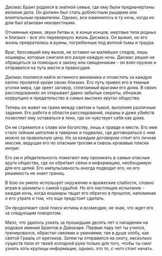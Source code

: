 Дисмас Брант родился в знатной семье, где ему были предначертаны великие дела. Он должен был стать доблестным рыцарем или влиятельным правителем. Однако, все изменилось в ту ночь, когда их дом был атакован неизвестными.

Отчаянные крики, звуки битвы и, в конце концов, мертвые тела родных и близких - все это перевернуло жизнь Дисмаса. Он выжил, но его жизнь превратилась в руины, погребенные под волной тьмы и траура.

Враг, бросивший ему вызов, не оставил ни малейших следов, лишь кошмары, которые сжигали его разум каждую ночь. Дисмас решил не обращаться за помощью к закону или священникам - он взял оружие и отправился на путь мести и правосудия.

Дисмас поклялся найти истинного виновника и отомстить за каждую каплю пролитой крови своих близких. Его путь привел его в темные уголки мира, где зреет заговор, сплетаемый врагами его дома. В своих расследованиях он открывает давно забытые секреты, обнажая коррупцию и предательство в самых высоких кругах общества.

Теперь он живет на грани между светом и тьмой, выполняя различные задания. Его работа в области расследований, охраны и даже убийств позволяет ему оставаться в тени, где он чувствует себя как дома.

Он не стремится к славе или богатству, лишь к правде и мести. Его имя стало тайным шепотом в тавернах и подвалах, где договориться с ним можно за правильную цену. Но за каждым договором стоит его личная миссия, ведущая его по опасным тропам и сквозь кровавые пляски интриг.

Его ум и убедительность помогают ему проникать в самые опасные круги общества, где он обретает связи и информацию, необходимую для его целей. Его импульсивность иногда подводит его, но его решимость не знает границ.

В бою он умело использует окружение и вражеские слабости, словно играя в шахматы с самой судьбой. Но его настоящее испытание - каждая ночь, когда кошмары тащат его обратно в прошлое, напоминая о его утрате и том, что еще предстоит сделать.

Он продолжает свой поиск истины и возмездия, не зная, что ждет его за следующим поворотом.

Мало, что удалось узнать за прошедшие десять лет о нападении на родовое имение Брантов в Давокаре. Первые пару лет ты учился, тренировался, обрастал связями  и умениями, тая в душе злобу, как святой Грааль от еретиков. Затем ты отправился на охоту, несколько существ пали от твоей холодной руки только для того, чтобы ты смог узнать хоть крупицы информации, однако, это то, с чего стоит начать.
